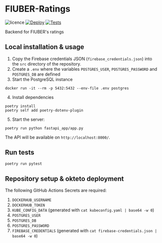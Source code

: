 # FIUBER-Ratings


![licence](https://img.shields.io/github/license/TallerDeProgramacion2-2022-2c-Grupo7/FIUBER-BO-BE)
[![Deploy](https://github.com/TallerDeProgramacion2-2022-2c-Grupo7/FIUBER-Ratings/actions/workflows/deployment.yml/badge.svg?branch=main)](https://github.com/TallerDeProgramacion2-2022-2c-Grupo7/FIUBER-Ratings/actions/workflows/deployment.yml)
[![Tests](https://github.com/TallerDeProgramacion2-2022-2c-Grupo7/FIUBER-Ratings/actions/workflows/tests.yml/badge.svg?branch=main)](https://github.com/TallerDeProgramacion2-2022-2c-Grupo7/FIUBER-Ratings/actions/workflows/tests.yml)

Backend for FIUBER's ratings

## Local installation & usage

1. Copy the Firebase credentials JSON (`firebase_credentials.json`) into the `src` directory of the repository.
2. Create a `.env` where the variables `POSTGRES_USER`, `POSTGRES_PASSWORD` and `POSTGRES_DB` are defined
3. Start the PostgreSQL instance
```
docker run -it --rm -p 5432:5432 --env-file .env postgres
```
4. Install dependencies
```
poetry install
poetry self add poetry-dotenv-plugin
```
5. Start the server:
```
poetry run python fastapi_app/app.py
```

The API will be available on `http://localhost:8000/`.



## Run tests
``` bash
poetry run pytest
```

## Repository setup & okteto deployment

The following GitHub Actions Secrets are required:
1. `DOCKERHUB_USERNAME`
2. `DOCKERHUB_TOKEN`
3. `KUBE_CONFIG_DATA` (generated with `cat kubeconfig.yaml | base64 -w 0`)
4. `POSTGRES_USER`
5. `POSTGRES_DB`
6. `POSTGRES_PASSWORD`
7. `FIREBASE_CREDENTIALS` (generated with `cat firebase-credentials.json | base64 -w 0`)

